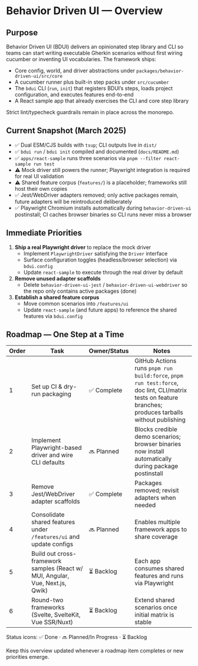 # Behavior Driven UI — Overview

## Purpose
Behavior Driven UI (BDUI) delivers an opinionated step library and CLI so teams
can start writing executable Gherkin scenarios without first wiring cucumber or
inventing UI vocabularies. The framework ships:

- Core config, world, and driver abstractions under `packages/behavior-driven-ui/src/core`
- A cucumber runner plus built-in step packs under `src/cucumber`
- The `bdui` CLI (`run`, `init`) that registers BDUI’s steps, loads project
  configuration, and executes features end-to-end
- A React sample app that already exercises the CLI and core step library

Strict lint/typecheck guardrails remain in place across the monorepo.

## Current Snapshot (March 2025)
- ✅ Dual ESM/CJS builds with `tsup`; CLI outputs live in `dist/`
- ✅ `bdui run` / `bdui init` compiled and documented (`docs/README.md`)
- ✅ `apps/react-sample` runs three scenarios via `pnpm --filter react-sample run test`
- ⚠️ Mock driver still powers the runner; Playwright integration is required for
  real UI validation
- ⚠️ Shared feature corpus (`features/`) is a placeholder; frameworks still host
  their own copies
- ✅ Jest/WebDriver adapters removed; only active packages remain, future adapters will be reintroduced deliberately
- ✅ Playwright Chromium installs automatically during `behavior-driven-ui`
  postinstall; CI caches browser binaries so CLI runs never miss a browser

## Immediate Priorities
1. **Ship a real Playwright driver** to replace the mock driver
   - Implement `PlaywrightDriver` satisfying the `Driver` interface
   - Surface configuration toggles (headless/browser selection) via `bdui.config`
   - Update `react-sample` to execute through the real driver by default
2. **Remove unused adapter scaffolds**
   - Delete `behavior-driven-ui-jest` / `behavior-driven-ui-webdriver` so the repo
     only contains active packages (done)
3. **Establish a shared feature corpus**
   - Move common scenarios into `/features/ui`
   - Update `react-sample` (and future apps) to reference the shared features via
     `bdui.config`

## Roadmap — One Step at a Time
| Order | Task | Owner/Status | Notes |
|-------|------|--------------|-------|
| 1 | Set up CI & dry-run packaging | ✅ Complete | GitHub Actions runs `pnpm run build:force`, `pnpm run test:force`, doc lint, CLI/matrix tests on feature branches; produces tarballs without publishing |
| 2 | Implement Playwright-based driver and wire CLI defaults | 🔜 Planned | Blocks credible demo scenarios; browser binaries now install automatically during package postinstall |
| 3 | Remove Jest/WebDriver adapter scaffolds | ✅ Complete | Packages removed; revisit adapters when needed |
| 4 | Consolidate shared features under `/features/ui` and update configs | 🔜 Planned | Enables multiple framework apps to share coverage |
| 5 | Build out cross-framework samples (React w/ MUI, Angular, Vue, Next.js, Qwik) | ⏳ Backlog | Each app consumes shared features and runs via Playwright |
| 6 | Round-two frameworks (Svelte, SvelteKit, Vue SSR/Nuxt) | ⏳ Backlog | Extend shared scenarios once initial matrix is stable |

Status icons: ✅ Done · 🔜 Planned/In Progress · ⏳ Backlog

Keep this overview updated whenever a roadmap item completes or new priorities
emerge.
